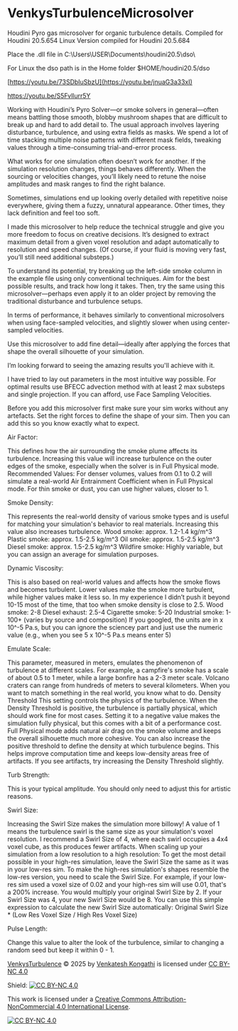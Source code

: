 # VenkysTurbulenceMicrosolver
Houdini Pyro gas microsolver for organic turbulence details.
Compiled for Houdini 20.5.654
Linux Version compiled for Houdini 20.5.684

Place the .dll file in C:\Users\USER\Documents\houdini20.5\dso\

For Linux the dso path is in the Home folder $HOME/houdini20.5/dso


[https://youtu.be/73SDbIuSbzU](https://youtu.be/jnuaG3a33xI)

https://youtu.be/S5Fvllurr5Y


Working with Houdini’s Pyro Solver—or smoke solvers in general—often means battling those smooth, blobby mushroom shapes that are difficult to break up and hard to add detail to. The usual approach involves layering disturbance, turbulence, and using extra fields as masks. We spend a lot of time stacking multiple noise patterns with different mask fields, tweaking values through a time-consuming trial-and-error process.

What works for one simulation often doesn’t work for another. If the simulation resolution changes, things behaves differently. When the sourcing or velocities changes, you’ll likely need to retune the noise amplitudes and mask ranges to find the right balance.

Sometimes, simulations end up looking overly detailed with repetitive noise everywhere, giving them a fuzzy, unnatural appearance. Other times, they lack definition and feel too soft.

I made this microsolver to help reduce the technical struggle and give you more freedom to focus on creative decisions. It’s designed to extract maximum detail from a given voxel resolution and adapt automatically to resolution and speed changes. (Of course, if your fluid is moving very fast, you’ll still need additional substeps.)

To understand its potential, try breaking up the left-side smoke column in the example file using only conventional techniques. Aim for the best possible results, and track how long it takes. Then, try the same using this microsolver—perhaps even apply it to an older project by removing the traditional disturbance and turbulence setups.

In terms of performance, it behaves similarly to conventional microsolvers when using face-sampled velocities, and slightly slower when using center-sampled velocities.

Use this microsolver to add fine detail—ideally after applying the forces that shape the overall silhouette of your simulation.

I’m looking forward to seeing the amazing results you'll achieve with it.


I have tried to lay out parameters in the most intuitive way possible.
For optimal results use BFECC advection method with at least 2 max substeps and single projection. If you can afford, use Face Sampling Velocities.

Before you add this microsolver first make sure your sim works without any artefacts. Set the right forces to define the shape of your sim. Then you can add this so you know exactly what to expect.

Air Factor:

This defines how the air surrounding the smoke plume affects its turbulence. Increasing this value will increase turbulence on the outer edges of the smoke, especially when the solver is in Full Physical mode.
Recommended Values:
For denser volumes, values from 0.1 to 0.2 will simulate a real-world Air Entrainment Coefficient when in Full Physical mode.
For thin smoke or dust, you can use higher values, closer to 1.

Smoke Density:

This represents the real-world density of various smoke types and is useful for matching your simulation's behavior to real materials. Increasing this value also increases turbulence.
Wood smoke: approx. 1.2-1.4 kg/m^3
Plastic smoke: approx. 1.5-2.5 kg/m^3
Oil smoke: approx. 1.5-2.5 kg/m^3
Diesel smoke: approx. 1.5-2.5 kg/m^3
Wildfire smoke: Highly variable, but you can assign an average for simulation purposes.

Dynamic Viscosity:

This is also based on real-world values and affects how the smoke flows and becomes turbulent. Lower values make the smoke more turbulent, while higher values make it less so.
In my experience I didn’t push it beyond 10-15 most of the time, that too when smoke density is close to 2.5.
Wood smoke: 2-8
Diesel exhaust: 2.5-4
Cigarette smoke: 5-20
Industrial smoke: 1-100+ (varies by source and composition)
If you googled, the units are in x 10^-5 Pa.s, but you can ignore the sciencey part and just use the numeric value (e.g., when you see 5 x 10^-5 Pa.s means enter 5)

Emulate Scale:

This parameter, measured in meters, emulates the phenomenon of turbulence at different scales. For example, a campfire's smoke has a scale of about 0.5 to 1 meter, while a large bonfire has a 2-3 meter scale. Volcano craters can range from hundreds of meters to several kilometers. When you want to match something in the real world, you know what to do.
Density Threshold
This setting controls the physics of the turbulence.
When the Density Threshold is positive, the turbulence is partially physical, which should work fine for most cases.
Setting it to a negative value makes the simulation fully physical, but this comes with a bit of a performance cost. Full Physical mode adds natural air drag on the smoke volume and keeps the overall silhouette much more cohesive.
You can also increase the positive threshold to define the density at which turbulence begins. This helps improve computation time and keeps low-density areas free of artifacts. If you see artifacts, try increasing the Density Threshold slightly.

Turb Strength:

This is your typical amplitude. You should only need to adjust this for artistic reasons.

Swirl Size:

Increasing the Swirl Size makes the simulation more billowy! A value of 1 means the turbulence swirl is the same size as your simulation's voxel resolution. I recommend a Swirl Size of 4, where each swirl occupies a 4x4 voxel cube, as this produces fewer artifacts.
When scaling up your simulation from a low resolution to a high resolution:
To get the most detail possible in your high-res simulation, leave the Swirl Size the same as it was in your low-res sim.
To make the high-res simulation's shapes resemble the low-res version, you need to scale the Swirl Size. For example, if your low-res sim used a voxel size of 0.02 and your high-res sim will use 0.01, that's a 200% increase. You would multiply your original Swirl Size by 2. If your Swirl Size was 4, your new Swirl Size would be 8.
You can use this simple expression to calculate the new Swirl Size automatically:
Original Swirl Size * (Low Res Voxel Size / High Res Voxel Size)

Pulse Length:

Change this value to alter the look of the turbulence, similar to changing a random seed but keep it within 0 - 1.




<a href="https://creativecommons.org">VenkysTurbulence</a> © 2025 by <a href="https://creativecommons.org">Venkatesh Kongathi</a> is licensed under <a href="https://creativecommons.org/licenses/by-nc/4.0/">CC BY-NC 4.0</a>

Shield: [![CC BY-NC 4.0][cc-by-nc-shield]][cc-by-nc]

This work is licensed under a
[Creative Commons Attribution-NonCommercial 4.0 International License][cc-by-nc].

[![CC BY-NC 4.0][cc-by-nc-image]][cc-by-nc]

[cc-by-nc]: https://creativecommons.org/licenses/by-nc/4.0/
[cc-by-nc-image]: https://licensebuttons.net/l/by-nc/4.0/88x31.png
[cc-by-nc-shield]: https://img.shields.io/badge/License-CC%20BY--NC%204.0-lightgrey.svg
